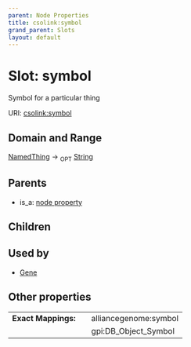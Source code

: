 ```yaml
---
parent: Node Properties
title: csolink:symbol
grand_parent: Slots
layout: default
---
```


# Slot: symbol


Symbol for a particular thing

URI: [csolink:symbol](https://w3id.org/csolink/vocab/symbol)

## Domain and Range

[NamedThing](NamedThing.md) ->  <sub>OPT</sub> [String](types/String.md)

## Parents

 *  is_a: [node property](node_property.md)

## Children


## Used by

 * [Gene](Gene.md)

## Other properties

|  |  |  |
| --- | --- | --- |
| **Exact Mappings:** | | alliancegenome:symbol |
|  | | gpi:DB_Object_Symbol |

